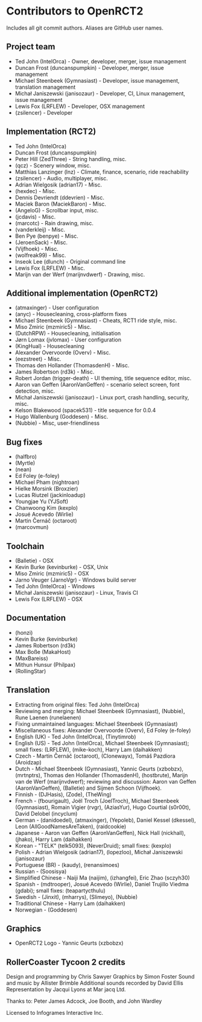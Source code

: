 # Contributors to OpenRCT2
Includes all git commit authors. Aliases are GitHub user names.

## Project team
* Ted John (IntelOrca) - Owner, developer, merger, issue management
* Duncan Frost (duncanspumpkin) - Developer, merger, issue management
* Michael Steenbeek (Gymnasiast) - Developer, issue management, translation management
* Michał Janiszewski (janisozaur) - Developer, CI, Linux management, issue management
* Lewis Fox (LRFLEW) - Developer, OSX management
* (zsilencer) - Developer

## Implementation (RCT2)
* Ted John (IntelOrca)
* Duncan Frost (duncanspumpkin)
* Peter Hill (ZedThree) - String handling, misc.
* (qcz) - Scenery window, misc.
* Matthias Lanzinger (lnz) - Climate, finance, scenario, ride reachability
* (zsilencer) - Audio, multiplayer, misc.
* Adrian Wielgosik (adrian17) - Misc.
* (hexdec) - Misc.
* Dennis Devriendt (ddevrien) - Misc.
* Maciek Baron (MaciekBaron) - Misc.
* (AngeloG) - Scrollbar input, misc.
* (jcdavis) - Misc.
* (marcotc) - Rain drawing, misc.
* (vanderkleij) - Misc.
* Ben Pye (benpye) - Misc.
* (JeroenSack) - Misc.
* (Vijfhoek) - Misc.
* (wolfreak99) - Misc.
* Inseok Lee (dlunch) - Original command line
* Lewis Fox (LRFLEW) - Misc.
* Marijn van der Werf (marijnvdwerf) - Drawing, misc.

## Additional implementation (OpenRCT2)
* (atmaxinger) - User configuration
* (anyc) - Housecleaning, cross-platform fixes
* Michael Steenbeek (Gymnasiast) - Cheats, RCT1 ride style, misc.
* Miso Zmiric (mzmiric5) - Misc.
* (DutchRPW) - Housecleaning, initialisation
* Jørn Lomax (jvlomax) - User configuration
* (KingHual) - Housecleaning
* Alexander Overvoorde (Overv) - Misc.
* (eezstreet) - Misc.
* Thomas den Hollander (ThomasdenH) - Misc.
* James Robertson (rd3k) - Misc.
* Robert Jordan (trigger-death) - UI theming, title sequence editor, misc.
* Aaron van Geffen (AaronVanGeffen) - scenario select screen, font detection, misc.
* Michał Janiszewski (janisozaur) - Linux port, crash handling, security, misc.
* Kelson Blakewood (spacek531) - title sequence for 0.0.4
* Hugo Wallenburg (Goddesen) - Misc.
* (Nubbie) - Misc, user-friendliness

## Bug fixes
* (halfbro)
* (Myrtle)
* (nean)
* Ed Foley (e-foley)
* Michael Pham (nightroan)
* Hielke Morsink (Broxzier)
* Lucas Riutzel (jackinloadup)
* Youngjae Yu (YJSoft)
* Chanwoong Kim (kexplo)
* Josué Acevedo (Wirlie)
* Martin Černáč (octaroot)
* (marcovmun)

## Toolchain
* (Balletie) - OSX
* Kevin Burke (kevinburke) - OSX, Unix
* Miso Zmiric (mzmiric5) - OSX
* Jarno Veuger (JarnoVgr) - Windows build server
* Ted John (IntelOrca) - Windows
* Michał Janiszewski (janisozaur) - Linux, Travis CI
* Lewis Fox (LRFLEW) - OSX

## Documentation
* (honzi)
* Kevin Burke (kevinburke)
* James Robertson (rd3k)
* Max Boße (MakaHost)
* (MaxBareiss)
* Mithun Hunsur (Philpax)
* (RollingStar)

## Translation
* Extracting from original files: Ted John (IntelOrca)
* Reviewing and merging: Michael Steenbeek (Gymnasiast), (Nubbie), Rune Laenen (runelaenen)
* Fixing unmaintained languages: Michael Steenbeek (Gymnasiast)
* Miscellaneous fixes: Alexander Overvoorde (Overv), Ed Foley (e-foley)
* English (UK) - Ted John (IntelOrca), (Tinytimrob)
* English (US) - Ted John (IntelOrca), Michael Steenbeek (Gymnasiast); small fixes: (LRFLEW), (mike-koch), Harry Lam (daihakken)
* Czech - Martin Černáč (octaroot), (Clonewayx), Tomáš Pazdiora (Aroidzap)
* Dutch - Michael Steenbeek (Gymnasiast), Yannic Geurts (xzbobzx), (mrtnptrs), Thomas den Hollander (ThomasdenH), (hostbrute),  Marijn van de Werf (marijnvdwerf); reviewing and discussion: Aaron van Geffen (AaronVanGeffen), (Balletie) and Sijmen Schoon (Vijfhoek).
* Finnish - (DJHasis), (Zode), (TheWing)
* French - (fbourigault), Joël Troch (JoelTroch), Michael Steenbeek (Gymnasiast), Romain Vigier (rvgr),  (AziasYur), Hugo Courtial (s0r00t), David Delobel (incyclum)
* German - (danidoedel), (atmaxinger), (Yepoleb), Daniel Kessel (dkessel), Leon (AllGoodNamesAreTaken), (raidcookie)
* Japanese - Aaron van Geffen (AaronVanGeffen), Nick Hall (nickhall), (jhako), Harry Lam (daihakken)
* Korean - "TELK" (telk5093), (NeverDruid); small fixes: (kexplo)
* Polish - Adrian Wielgosik (adrian17), (lopezloo), Michał Janiszewski (janisozaur)
* Portuguese (BR) - (kaudy), (renansimoes)
* Russian - (Soosisya)
* Simplified Chinese - Naiji Ma (naijim), (izhangfei), Eric Zhao (sczyh30)
* Spanish - (mdtrooper), Josué Acevedo (Wirlie), Daniel Trujillo Viedma (gdabi); small fixes: (teapartycthulu)
* Swedish - (Jinxit), (mharrys), (Slimeyo), (Nubbie)
* Traditional Chinese - Harry Lam (daihakken)
* Norwegian - (Goddesen)

## Graphics
* OpenRCT2 Logo - Yannic Geurts (xzbobzx)

## RollerCoaster Tycoon 2 credits
Design and programming by Chris Sawyer
Graphics by Simon Foster
Sound and music by Allister Brimble
Additional sounds recorded by David Ellis
Representation by Jacqui Lyons at Mar jacq Ltd.

Thanks to: Peter James Adcock, Joe Booth, and John Wardley

Licensed to Infogrames Interactive Inc.
